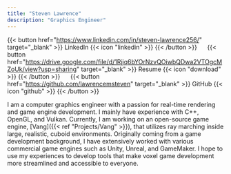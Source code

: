 ```yaml
---
title: "Steven Lawrence"
description: "Graphics Engineer"
---
```


{{< button href="https://www.linkedin.com/in/steven-lawrence256/" target="_blank" >}}
LinkedIn {{< icon "linkedin" >}}
{{< /button >}}
    
{{< button href="https://drive.google.com/file/d/1Rjjq6bYOrNzvQOiwbQDwa2VTOgcMZoUk/view?usp=sharing" target="_blank" >}}
Resume {{< icon "download" >}}
{{< /button >}}
    
{{< button href="https://github.com/lawrencemsteven" target="_blank" >}}
GitHub {{< icon "github" >}}
{{< /button >}}

I am a computer graphics engineer with a passion for real-time rendering and game engine development. I mainly have experience with C++, OpenGL, and Vulkan. Currently, I am working on an open-source game engine, [Vang]({{< ref "Projects/Vang" >}}), that utilizes ray marching inside large, realistic, cuboid environments. Originally coming from a game development background, I have extensively worked with various commercial game engines such as Unity, Unreal, and GameMaker. I hope to use my experiences to develop tools that make voxel game development more streamlined and accessible to everyone.